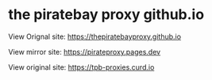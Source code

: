 # the piratebay proxy  github.io

View Orignal site: https://thepiratebayproxy.github.io

View mirror site: https://pirateproxy.pages.dev

View original site: https://tpb-proxies.curd.io

